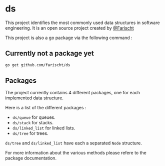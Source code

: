 # ds

This project identifies the most commonly used data structures in software engineering. It is an open source project created by [@Farischt](https://github.com/farischt)

This project is also a go package via the following command :

## **Currently not a package yet**

```bash
go get github.com/farischt/ds
```

## Packages

The project currently contains 4 different packages, one for each implemented data structure.

Here is a list of the different packages :

- `ds/queue` for queues.
- `ds/stack` for stacks.
- `ds/linked_list` for linked lists.
- `ds/tree` for trees.

`ds/tree` and `ds/linked_list` have each a separated `Node` structure.

For more information about the various methods please refere to the package documentation.

